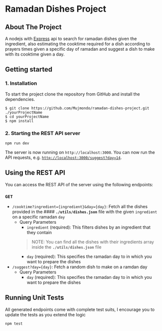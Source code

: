 # Ramadan Dishes Project

## About The Project
A nodejs with [Express](https://expressjs.com/) api to search for ramadan dishes given the ingredient, also estimating the cooktime required for a dish according to prayers times given a specific day of ramadan and suggest a dish to make with its cooktime given a day.

## Getting started

### 1. Installation
To start the project clone the repository from GitHub and install the dependencies.

```
$ git clone https://github.com/Mujmondo/ramadan-dishes-project.git ./yourProjectName
$ cd yourProjectName
$ npm install
```

### 2. Starting the REST API server

```
npm run dev
```

The server is now running on `http://localhost:3000`. You can now run the API requests, e.g. [`http://localhost:3000/suggest?day=14`](http://localhost:3000/suggest?day=14).

## Using the REST API

You can access the REST API of the server using the following endpoints:

### `GET`

- `/cooktime?ingredient={ingredient}&day={day}`: Fetch all the dishes provided in the #### **`./utils/dishes.json`** file with the given `ingredient` on a specific ramadan `day`
  - Query Parameters
    - `ingredient` (required): This filters dishes by an ingredient that they contain
    > NOTE: You can find all the dishes with their ingredients array inside the **`./utils/dishes.json`** file
    - `day` (required): This specifies the ramadan day to in which you want to prepare the dishes
- `/suggest?day={day}`: Fetch a random dish to make on a ramdan day  
  - Query Parameters
    - `day` (required): This specifies the ramadan day to in which you want to prepare the dishes


## Running Unit Tests
All generated endpoints come with complete test suits, I encourage you to update the tests as you extend the logic
```
npm test
```